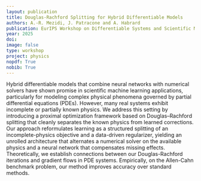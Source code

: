 ```yaml
---
layout: publication
title: Douglas-Rachford Splitting for Hybrid Differentiable Models
authors: A.-R. Mezidi, J. Patracone and A. Habrard
publication: EurIPS Workshop on Differentiable Systems and Scientific Machine Learning (DiffSys)
year: 2025
doi:
image: false
type: workshop
project: physics
nopdf: True
nobib: True
---
```



Hybrid differentiable models that combine neural networks with numerical solvers have shown promise in scientific machine learning applications, particularly for modeling complex physical phenomena governed by partial differential equations (PDEs). However, many real systems exhibit incomplete or partially known physics. We address this setting by introducing a proximal optimization framework based on Douglas–Rachford splitting that cleanly separates the known physics from learned corrections. Our approach reformulates learning as a structured splitting of an incomplete-physics objective and a data-driven regularizer, yielding an unrolled architecture that alternates a numerical solver on the available physics and a neural network that compensates missing effects. Theoretically, we establish connections between our Douglas-Rachford iterations and gradient flows in PDE systems. Empirically, on the Allen-Cahn benchmark problem, our method improves accuracy over standard methods.
